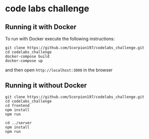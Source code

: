 # code labs challenge

## Running it with Docker 
To run with Docker execute the following instructions: <br>
```
git clone https://github.com/Scorpion197/codelabs_challenge.git
cd codelabs_challenge 
docker-compose build 
docker-compose up
```

and then open ```http://localhost:3000``` in the browser 

## Running it without Docker 

``` 
git clone https://github.com/Scorpion197/codelabs_challenge.git
cd codelabs_challenge
cd frontend 
npm install 
npm run 

cd ../server 
npm install 
npm run
```

